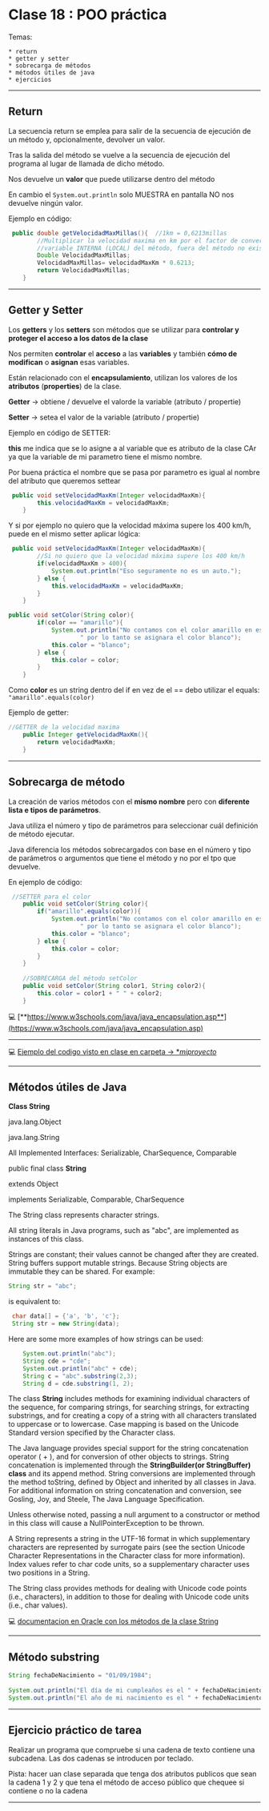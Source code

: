 # Clase 18 : POO práctica

Temas:

    * return
    * getter y setter
    * sobrecarga de métodos
    * métodos útiles de java
    * ejercicios
    
---

## Return

La secuencia return se emplea para salir de la secuencia de ejecución de un método y, opcionalmente, devolver un valor.

Tras la salida del método se vuelve a la secuencia de ejecución del programa al lugar de llamada de dicho método.

Nos devuelve un **valor** que puede utilizarse dentro del método

En cambio el ```System.out.println``` solo MUESTRA en pantalla NO nos devuelve ningún valor.


Ejemplo en código:

```JAVA
 public double getVelocidadMaxMillas(){  //1km = 0,6213millas
        //Multiplicar la velocidad maxima en km por el factor de conversion a millas
        //variable INTERNA (LOCAL) del método, fuera del método no existe
        Double VelocidadMaxMillas;
        VelocidadMaxMillas= velocidadMaxKm * 0.6213;
        return VelocidadMaxMillas;
    }
```    

---

## Getter y Setter

Los **getters** y los **setters** son métodos que se utilizar para **controlar y proteger el acceso a los datos de la clase**

Nos permiten **controlar** el **acceso** a las **variables** y también **cómo de modifican** o **asignan** esas variables.

Están relacionado con el **encapsulamiento**, utilizan los valores de los **atributos** (**properties**) de la clase.

**Getter** -> obtiene / devuelve el valorde la variable (atributo / propertie)

**Setter** -> setea el valor de la variable (atributo / propertie)


Ejemplo en código de SETTER:

**this** me indica que se lo asigne a al variable que es atributo de la clase CAr ya que la variable de mi parametro tiene el mismo nombre.

Por buena práctica el nombre que se pasa por parametro es igual al nombre del atributo que queremos settear 


```JAVA
 public void setVelocidadMaxKm(Integer velocidadMaxKm){
        this.velocidadMaxKm = velocidadMaxKm;
    }
```    

Y si por ejemplo no quiero que la velocidad máxima supere los 400 km/h, puede en el mismo setter aplicar lógica:

```JAVA
 public void setVelocidadMaxKm(Integer velocidadMaxKm){      
        //Si no quiero que la velocidad máxima supere los 400 km/h
        if(velocidadMaxKm > 400){
            System.out.println("Eso seguramente no es un auto.");
        } else {
            this.velocidadMaxKm = velocidadMaxKm;
        }    
    }
```    

```JAVA
public void setColor(String color){
        if(color == "amarillo"){
            System.out.println("No contamos con el color amarillo en este modelo"+
                    " por lo tanto se asignara el color blanco");
            this.color = "blanco";
        } else {
            this.color = color;
        }
    }
```  

Como **color** es un string dentro del if en vez de el == debo utilizar el equals: ```"amarillo".equals(color)```

Ejemplo de getter:

```JAVA
//GETTER de la velocidad maxima
    public Integer getVelocidadMaxKm(){
        return velocidadMaxKm;
    }
```

---

## Sobrecarga de método

La creación de varios métodos con el **mismo nombre** pero con **diferente lista e tipos de parámetros**.

Java utiliza el número y tipo de parámetros para seleccionar cuál definición de método ejecutar.

Java diferencia los métodos sobrecargados con base en el número y tipo de parámetros o argumentos que tiene el método y no por el tpo que devuelve.

En ejemplo de código:

```JAVA
 //SETTER para el color
    public void setColor(String color){
        if("amarillo".equals(color)){
            System.out.println("No contamos con el color amarillo en este modelo"+
                    " por lo tanto se asignara el color blanco");
            this.color = "blanco";
        } else {
            this.color = color;
        }
    }
    
    //SOBRECARGA del método setColor
    public void setColor(String color1, String color2){
        this.color = color1 + " " + color2;
    }
 ```
 
:computer: [**https://www.w3schools.com/java/java_encapsulation.asp**](https://www.w3schools.com/java/java_encapsulation.asp) 
 
----

:computer: [Ejemplo del codigo visto en clase en carpeta -> **miproyecto*](https://github.com/eugenia1984/diploUTNVM-PoloTIC-SiliconMisiones-Java/tree/main/utnvillamaria/clase18_practica/miproyecto)

---

## Métodos útiles de Java


**Class String**

java.lang.Object

java.lang.String

All Implemented Interfaces: Serializable, CharSequence, Comparable<String>


public final class **String**
  
extends Object
  
implements Serializable, Comparable<String>, CharSequence
  
The String class represents character strings. 
  
 All string literals in Java programs, such as "abc", are implemented as instances of this class.
  
Strings are constant; their values cannot be changed after they are created. String buffers support mutable strings. Because String objects are immutable they can be shared. For example:

 ```JAVA
 String str = "abc";
 ```
  
is equivalent to:

 ```JAVA
  char data[] = {'a', 'b', 'c'};
  String str = new String(data);
 ```
  
Here are some more examples of how strings can be used:

 ```JAVA
     System.out.println("abc");
     String cde = "cde";
     System.out.println("abc" + cde);
     String c = "abc".substring(2,3);
     String d = cde.substring(1, 2);
```
 
The class **String** includes methods for examining individual characters of the sequence, for comparing strings, for searching strings, for extracting substrings, and for creating a copy of a string with all characters translated to uppercase or to lowercase. Case mapping is based on the Unicode Standard version specified by the Character class.

The Java language provides special support for the string concatenation operator ( + ), and for conversion of other objects to strings. String concatenation is implemented through the **StringBuilder(or StringBuffer) class** and its append method. String conversions are implemented through the method toString, defined by Object and inherited by all classes in Java. For additional information on string concatenation and conversion, see Gosling, Joy, and Steele, The Java Language Specification.

Unless otherwise noted, passing a null argument to a constructor or method in this class will cause a NullPointerException to be thrown.

A String represents a string in the UTF-16 format in which supplementary characters are represented by surrogate pairs (see the section Unicode Character Representations in the Character class for more information). Index values refer to char code units, so a supplementary character uses two positions in a String.

The String class provides methods for dealing with Unicode code points (i.e., characters), in addition to those for dealing with Unicode code units (i.e., char values).

 :computer: 
 [documentacion en Oracle con los métodos de la clase String](https://docs.oracle.com/javase/7/docs/api/java/lang/String.html#substring(int,%20int))
  
---
   
## Método substring
   
```JAVA
String fechaDeNacimiento = "01/09/1984";
   
System.out.println("El día de mi cumpleaños es el " + fechaDeNacimiento.substring(0,2));  //muestra el 09   
System.out.println("El año de mi nacimiento es el " + fechaDeNacimiento.substring(6));   //mustra 1984 como llego al final no indico el segundo número  
```   
   
   
---
   
## Ejercicio práctico de tarea
   
Realizar un programa que compruebe si una cadena de texto contiene una subcadena. Las dos cadenas se introducen por teclado.

Pista: hacer uan clase separada que tenga dos atributos publicos que sean la cadena 1 y 2 y que tena el método de acceso público que chequee si contiene o no la cadena
   
---   
